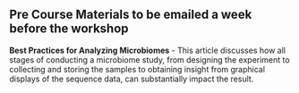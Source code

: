 ## Pre Course Materials to be emailed a week before the workshop

**Best Practices for Analyzing Microbiomes** - This article discusses how all stages of conducting a microbiome study, from designing the experiment to collecting and storing the samples to obtaining insight from graphical displays of the sequence data, can substantially impact the result.

